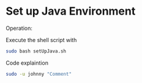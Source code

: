 Set up Java Environment
=========
Operation:


Execute the shell script with
```sh
sudo bash setUpJava.sh
```

Code explaintion
```sh
sudo -u johnny "Comment"
```
